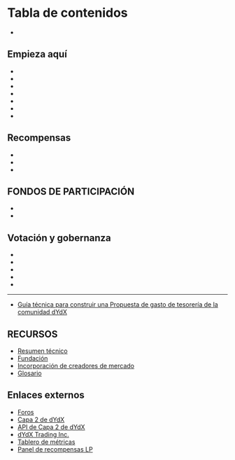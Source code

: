 # Tabla de contenidos

*

## Empieza aquí

*
*
*
*
*
*
*

## Recompensas

*
*
*

## FONDOS DE PARTICIPACIÓN

*
*

## Votación y gobernanza

*
*
*
*
*

***

* [Guía técnica para construir una Propuesta de gasto de tesorería de la comunidad dYdX](technical-guide-on-building-a-dydx-community-treasury-spending-proposal.md)

## RECURSOS

* [Resumen técnico](resources/technical-overview.md)
* [Fundación](resources/dydx-foundation.md)
* [Incorporación de creadores de mercado](resources/market-maker-onboarding.md)
* [Glosario](resources/glossary.md)

## Enlaces externos

* [Foros](https://dydx.forum/)
* [Capa 2 de dYdX](https://trade.dydx.exchange/)
* [API de Capa 2 de dYdX](https://docs.dydx.exchange/)
* [dYdX Trading Inc.](https://dydx.exchange)
* [Tablero de métricas](http://metrics.dydx.exchange/)
* [Panel de recompensas LP](https://p.datadoghq.com/sb/dc160ddf0-b32271920202875868dc46be6b66cf87?tpl\_var\_Market=btc\&from\_ts=1661805073576\&to\_ts=1661891473576\&live=true)
